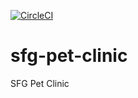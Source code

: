 [![CircleCI](https://circleci.com/gh/arajag/sfg-pet-clinic/tree/main.svg?style=svg)](https://circleci.com/gh/arajag/sfg-pet-clinic/tree/main)

# sfg-pet-clinic
SFG Pet Clinic
